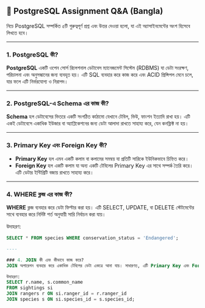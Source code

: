 ## 📘 PostgreSQL Assignment Q&A (Bangla)

নিচে PostgreSQL সম্পর্কিত ৫টি গুরুত্বপূর্ণ প্রশ্ন এবং উত্তর দেওয়া হলো, যা এই অ্যাসাইনমেন্টের অংশ হিসেবে লিখতে হবে।

---

### 1. PostgreSQL কী?

**PostgreSQL** একটি ওপেন সোর্স রিলেশনাল ডেটাবেস ম্যানেজমেন্ট সিস্টেম (RDBMS) যা ডেটা সংরক্ষণ, পরিচালনা এবং অনুসন্ধানের জন্য ব্যবহৃত হয়। এটি SQL ব্যবহার করে কাজ করে এবং ACID প্রিন্সিপল মেনে চলে, যার ফলে এটি নির্ভরযোগ্য ও নিরাপদ।

---

### 2. PostgreSQL-এ Schema এর কাজ কী?

**Schema** হল ডেটাবেসের ভিতরে একটি সংগঠিত কাঠামো যেখানে টেবিল, ভিউ, ফাংশন ইত্যাদি রাখা হয়। এটি একই ডেটাবেসে একাধিক ইউজার বা অ্যাপ্লিকেশনের জন্য ডেটা আলাদা রাখতে সাহায্য করে, যেন কনফ্লিক্ট না হয়।

---

### 3. Primary Key এবং Foreign Key কী?

- **Primary Key** হল এমন একটি কলাম বা কলামের সমন্বয় যা প্রতিটি সারিকে ইউনিকভাবে চিহ্নিত করে।
- **Foreign Key** হল একটি কলাম যা অন্য একটি টেবিলের Primary Key এর সাথে সম্পর্ক তৈরি করে। এটি ডেটার ইন্টিগ্রিটি বজায় রাখতে সাহায্য করে।

---

### 4. WHERE ক্লজ এর কাজ কী?

**WHERE** ক্লজ ব্যবহার করে ডেটা ফিল্টার করা হয়। এটি SELECT, UPDATE, বা DELETE স্টেটমেন্টের সাথে ব্যবহার করে নির্দিষ্ট শর্ত অনুযায়ী সারি নির্বাচন করা যায়।

উদাহরণ:
```sql
SELECT * FROM species WHERE conservation_status = 'Endangered';

----

### 4. JOIN কী এবং কীভাবে কাজ করে?
JOIN অপারেশন ব্যবহার করে একাধিক টেবিলের ডেটা একত্রে আনা যায়। সাধারণত, এটি Primary Key এবং Foreign Key এর মাধ্যমে দুটি টেবিলকে যুক্ত করে এবং সম্পর্কিত তথ্য একত্রে দেখায়।

উদাহরণ:
SELECT r.name, s.common_name
FROM sightings si
JOIN rangers r ON si.ranger_id = r.ranger_id
JOIN species s ON si.species_id = s.species_id;
